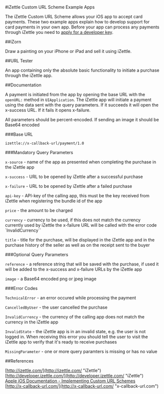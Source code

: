 #iZettle Custom URL Scheme Example Apps

The iZettle Custom URL Scheme allows your iOS app to accept card payments. These two example apps explain how to develop support for card payments in your own app. Before your app can process any payments through iZettle you need to [apply for a developer key](http://developer.izettle.com/).

##iZorn

Draw a painting on your iPhone or iPad and sell it using iZettle.

##URL Tester

An app containing only the absolute basic functionality to initiate a purchase through the iZettle app.

##Documentation

A payment is initiated from the app by opening the base URL with the `openURL:` method in `UIApplication`. The iZettle app will initiate a payment using the data sent with the query parameters. If it succeeds it will open the x-success URL. If it fails it opens x-failure.

All parameters should be percent-encoded. If sending an image it should be Base64 encoded

###Base URL

`izettle://x-callback-url/payment/1.0`

###Mandatory Query Parameters

`x-source` - name of the app as presented when completing the purchase in the iZettle app

`x-success` - URL to be opened by iZettle after a successful purchase

`x-failure` - URL to be opened by iZettle after a failed purchase

`api-key` - API-key of the calling app, this must be the key received from iZettle when registering the bundle id of the app

`price` - the amount to be charged

`currency` - currency to be used, if this does not match the currency currently used by iZettle the x-failure URL will be called with the error code `InvalidCurrency``

`title` - title for the purchase, will be displayed in the iZettle app and in the purchase history of the seller as well as on the receipt sent to the buyer

###Optional Query Parameters

`reference` - a reference string that will be saved with the purchase, if used it will be added to the x-success and x-failure URLs by the iZettle app

`image` - a Base64 encoded png or jpeg image

###Error Codes

`TechnicalError` - an error occured while processing the payment

`CancelledByUser` - the user cancelled the purchase

`InvalidCurrency` - the currency of the calling app does not match the currency in the iZettle app

`InvalidState` - the iZettle app is in an invalid state, e.g. the user is not logged in. When receiving this error you should tell the user to visit the iZettle app to verify that it's ready to receive purchases

`MissingParameter` - one or more query paramters is missing or has no value

##References

[http://izettle.com/](http://izettle.com/ "iZettle")  
[http://developer.izettle.com/](http://developer.izettle.com/ "iZettle")  
[Apple iOS Documentation - Implementing Custom URL Schemes](http://developer.apple.com/library/ios/#DOCUMENTATION/iPhone/Conceptual/iPhoneOSProgrammingGuide/AdvancedAppTricks/AdvancedAppTricks.html#//apple_ref/doc/uid/TP40007072-CH7-SW50)  
[http://x-callback-url.com/](http://x-callback-url.com/ "x-callback-url.com")
